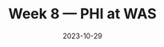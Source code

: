 ---
layout: game
title: Week 8 — PHI at WAS
season: 2023
game_id: 2023_08_PHI_WAS
week: 8
date: 2023-10-29
home_team: WAS
away_team: PHI
final_home: 
final_away: 
pbp_url: /assets/data/pbp/2023/2023_08_PHI_WAS.csv.gz
---